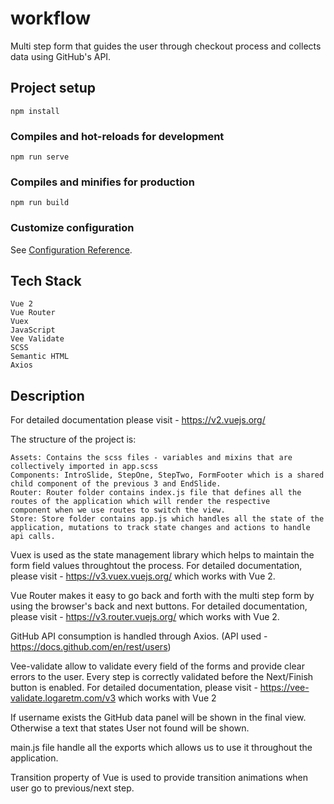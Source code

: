 # workflow

Multi step form that guides the user through checkout process and collects data using GitHub's API.

## Project setup

```
npm install
```

### Compiles and hot-reloads for development

```
npm run serve
```

### Compiles and minifies for production

```
npm run build
```

### Customize configuration

See [Configuration Reference](https://cli.vuejs.org/config/).

## Tech Stack

    Vue 2
    Vue Router
    Vuex
    JavaScript
    Vee Validate
    SCSS
    Semantic HTML
    Axios

## Description

For detailed documentation please visit - https://v2.vuejs.org/

The structure of the project is:

    Assets: Contains the scss files - variables and mixins that are collectively imported in app.scss
    Components: IntroSlide, StepOne, StepTwo, FormFooter which is a shared child component of the previous 3 and EndSlide.
    Router: Router folder contains index.js file that defines all the routes of the application which will render the respective    component when we use routes to switch the view.
    Store: Store folder contains app.js which handles all the state of the application, mutations to track state changes and actions to handle api calls.

Vuex is used as the state management library which helps to maintain the form field values throughtout the process.
For detailed documentation, please visit - https://v3.vuex.vuejs.org/ which works with Vue 2.

Vue Router makes it easy to go back and forth with the multi step form by using the browser's back and next buttons.
For detailed documentation, please visit - https://v3.router.vuejs.org/ which works with Vue 2.

GitHub API consumption is handled through Axios. (API used - https://docs.github.com/en/rest/users)

Vee-validate allow to validate every field of the forms and provide clear errors to the user. Every step is correctly validated before the Next/Finish button is enabled.
For detailed documentation, please visit - https://vee-validate.logaretm.com/v3 which works with Vue 2

If username exists the GitHub data panel will be shown in the final view. Otherwise a text that states User not found will be shown.

main.js file handle all the exports which allows us to use it throughout the application.

Transition property of Vue is used to provide transition animations when user go to previous/next step.
